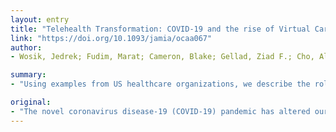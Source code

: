 ```yaml
---
layout: entry
title: "Telehealth Transformation: COVID-19 and the rise of Virtual Care"
link: "https://doi.org/10.1093/jamia/ocaa067"
author:
- Wosik, Jedrek; Fudim, Marat; Cameron, Blake; Gellad, Ziad F.; Cho, Alex; Phinney, Donna; Curtis, Simon; Roman, Matthew; Poon, Eric G.; Ferranti, Jeffrey; Katz, Jason N.; Tcheng, James

summary:
- "Using examples from US healthcare organizations, we describe the role telehealth has played in transforming healthcare delivery during the three phases of the US COVID-19 pandemic. We describe how people, process and technology work together to support a successful transformation of virtual care. Whether healthcare enterprises are ready or not, virtual care has arrived. In each of these three phases, we examine how people and process work together. The new reality is that virtual care is arriving."

original:
- "The novel coronavirus disease-19 (COVID-19) pandemic has altered our economy, society and healthcare system. While this crisis has presented the US healthcare delivery system with unprecedented challenges, the pandemic has catalyzed rapid adoption of telehealth or the entire spectrum of activities used to deliver care at a distance. Using examples reported by US healthcare organizations including ours, we describe the role telehealth has played in transforming healthcare delivery during the three phases of the US COVID-19 pandemic: 1) Stay-at-Home Outpatient Care; 2) Initial COVID-19 Hospital Surge, and 3) Post-Pandemic Recovery. Within each of these three phases, we examine how people, process and technology work together to support a successful telehealth transformation. Whether healthcare enterprises are ready or not, the new reality is that virtual care has arrived."
---
```


